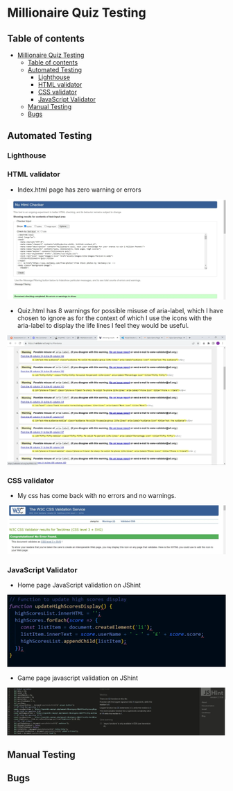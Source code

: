 # Millionaire Quiz Testing

## Table of contents

- [Millionaire Quiz Testing](#millionaire-quiz-testing)
  - [Table of contents](#table-of-contents)
  - [Automated Testing](#automated-testing)
    - [Lighthouse](#lighthouse)
    - [HTML validator](#html-validator)
    - [CSS validator](#css-validator)
    - [JavaScript Validator](#javascript-validator)
  - [Manual Testing](#manual-testing)
  - [Bugs](#bugs)

## Automated Testing

### Lighthouse

### HTML validator

- Index.html page has zero warning or errors

![index Html](assets/images/testing-images/index-html-validator.webp)

- Quiz.html has 8 warnings for possible misuse of aria-label, which I have chosen to ignore as for the context of which I use the icons with the aria-label to display the life lines I feel they would be useful.
  
![quiz.html](assets/images/testing-images/quiz-html-validator.webp)

### CSS validator

- My css has come back with no errors and no warnings.

![css](assets/images/testing-images/css-jigsaw-validator.webp)

### JavaScript Validator

- Home page JavaScript validation on JShint

![home JavaScript](assets/images/testing-images/home-js-jshint.webp)

- Game page javascript validation on JShint

![Game JavaScript](assets/images/testing-images/game-js-jshint.webp)

## Manual Testing

## Bugs
